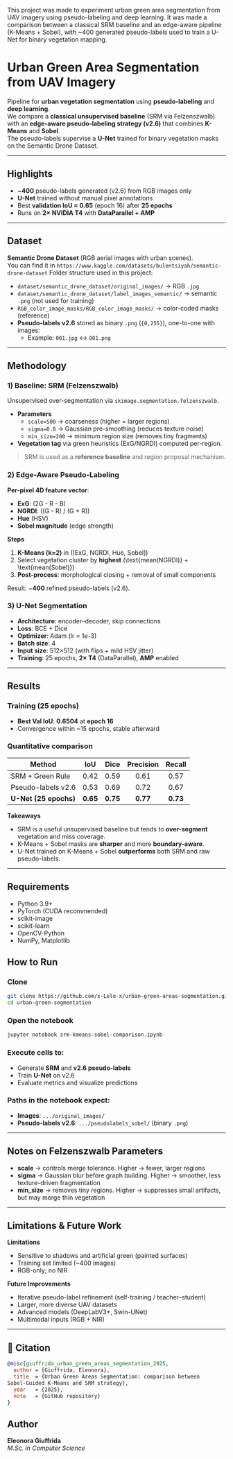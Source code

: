 
This project was made to experiment urban green area segmentation from UAV imagery using pseudo-labeling and deep learning. 
It was made a comparison between a classical SRM baseline and an edge-aware pipeline (K-Means + Sobel), with ~400 generated pseudo-labels used to train a U-Net for binary vegetation mapping.


# Urban Green Area Segmentation from UAV Imagery

Pipeline for **urban vegetation segmentation** using **pseudo-labeling** and **deep learning**.  
We compare a **classical unsupervised baseline** (SRM via Felzenszwalb) with an **edge-aware pseudo-labeling strategy (v2.6)** that combines **K-Means** and **Sobel**.  
The pseudo-labels supervise a **U-Net** trained for binary vegetation masks on the Semantic Drone Dataset.

---

## Highlights

- ~**400** pseudo-labels generated (v2.6) from RGB images only  
- **U-Net** trained without manual pixel annotations  
- Best **validation IoU ≈ 0.65** (epoch 16) after **25 epochs**  
- Runs on **2× NVIDIA T4** with **DataParallel + AMP**

---

## Dataset

**Semantic Drone Dataset** (RGB aerial images with urban scenes).  
You can find it in `https://www.kaggle.com/datasets/bulentsiyah/semantic-drone-dataset`
Folder structure used in this project:

- `dataset/semantic_drone_dataset/original_images/` → RGB `.jpg`
- `dataset/semantic_drone_dataset/label_images_semantic/` → semantic `.png` (not used for training)
- `RGB_color_image_masks/RGB_color_image_masks/` → color-coded masks (reference)
- **Pseudo-labels v2.6** stored as binary `.png` (`{0,255}`), one-to-one with images:
  - Example: `001.jpg` ↔ `001.png`

---

## Methodology

### 1) Baseline: SRM (Felzenszwalb)

Unsupervised over-segmentation via `skimage.segmentation.felzenszwalb`.

- **Parameters**
  - `scale=500` → coarseness (higher = larger regions)
  - `sigma=0.8` → Gaussian pre-smoothing (reduces texture noise)
  - `min_size=200` → minimum region size (removes tiny fragments)
- **Vegetation tag** via green heuristics (ExG/NGRDI) computed per-region.

> SRM is used as a **reference baseline** and region proposal mechanism.

### 2) Edge-Aware Pseudo-Labeling 

**Per-pixel 4D feature vector**:
- **ExG**: \(2G - R - B\)  
- **NGRDI**: \((G - R) / (G + R)\)  
- **Hue** (HSV)  
- **Sobel magnitude** (edge strength)

**Steps**
1. **K-Means (k=2)** in \([ExG, NGRDI, Hue, Sobel]\)
2. Select vegetation cluster by **highest** \(\text{mean(NGRDI)} + \text{mean(Sobel)}\)
3. **Post-process**: morphological closing + removal of small components

Result: ~**400** refined pseudo-labels (v2.6).

### 3) U-Net Segmentation

- **Architecture**: encoder–decoder, skip connections
- **Loss**: BCE + Dice
- **Optimizer**: Adam (lr = 1e-3)
- **Batch size**: 4
- **Input size**: 512×512 (with flips + mild HSV jitter)
- **Training**: 25 epochs, **2× T4** (DataParallel), **AMP** enabled

---

## Results

### Training (25 epochs)

- **Best Val IoU**: **0.6504** at **epoch 16**
- Convergence within ~15 epochs, stable afterward

### Quantitative comparison

| Method                   | IoU  | Dice | Precision | Recall |
|-------------------------|:----:|:----:|:---------:|:------:|
| SRM + Green Rule        | 0.42 | 0.59 |   0.61    |  0.57  |
| Pseudo-labels v2.6      | 0.53 | 0.69 |   0.72    |  0.67  |
| **U-Net (25 epochs)**   | **0.65** | **0.75** | **0.77** | **0.73** |

**Takeaways**
- SRM is a useful unsupervised baseline but tends to **over-segment** vegetation and miss coverage.
- K-Means + Sobel masks are **sharper** and more **boundary-aware**.
- U-Net trained on K-Means + Sobel **outperforms** both SRM and raw pseudo-labels.

---

## Requirements

- Python 3.9+
- PyTorch (CUDA recommended)
- scikit-image
- scikit-learn
- OpenCV-Python
- NumPy, Matplotlib

##  How to Run

### Clone
```bash
git clone https://github.com/x-Lele-x/urban-green-areas-segmentation.git
cd urban-green-segmentation
```

### Open the notebook
```bash
jupyter notebook srm-kmeans-sobel-comparison.ipynb
```

### Execute cells to:
- Generate **SRM** and **v2.6 pseudo-labels**  
- Train **U-Net** on v2.6  
- Evaluate metrics and visualize predictions  

### Paths in the notebook expect:
- **Images**: `.../original_images/`  
- **Pseudo-labels v2.6**: `.../pseudolabels_sobel/` (binary `.png`)  

---

## Notes on Felzenszwalb Parameters
- **scale** → controls merge tolerance. Higher → fewer, larger regions  
- **sigma** → Gaussian blur before graph building. Higher → smoother, less texture-driven fragmentation  
- **min_size** → removes tiny regions. Higher → suppresses small artifacts, but may merge thin vegetation  

---

## Limitations & Future Work

**Limitations**
- Sensitive to shadows and artificial green (painted surfaces)  
- Training set limited (~400 images)  
- RGB-only; no NIR  

**Future Improvements**
- Iterative pseudo-label refinement (self-training / teacher–student)  
- Larger, more diverse UAV datasets  
- Advanced models (DeepLabV3+, Swin-UNet)  
- Multimodal inputs (RGB + NIR)  

---

## 📜 Citation
```bibtex
@misc{giuffrida_urban_green_areas_segmentation_2025,
  author = {Giuffrida, Eleonora},
  title  = {Urban Green Areas Segmentation: comparison between
Sobel-Guided K-Means and SRM strategy},
  year   = {2025},
  note   = {GitHub repository}
}
```


## Author  

**Eleonora Giuffrida**  
*M.Sc. in Computer Science*  
